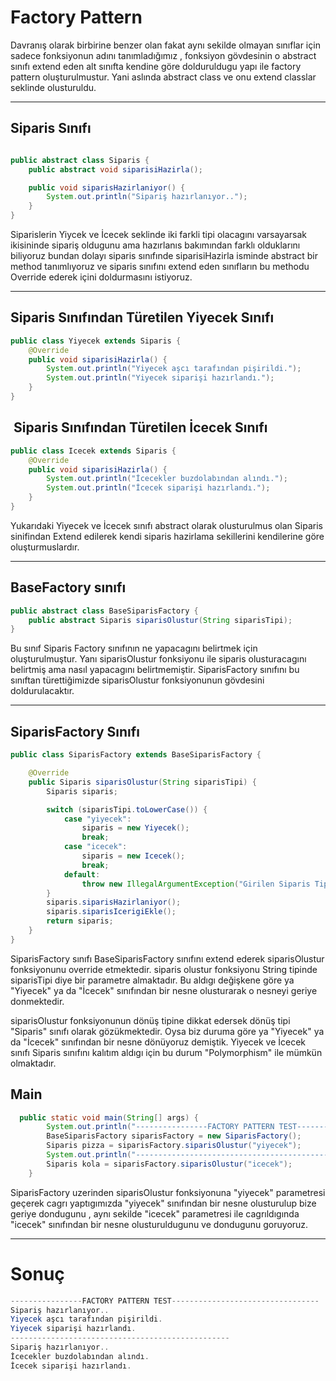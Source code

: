 # Factory Pattern

Davranış olarak birbirine benzer olan fakat aynı sekilde olmayan sınıflar için sadece fonksiyonun adını tanımladığımız , fonksiyon gövdesinin o abstract sınıfı extend eden alt sınıfta kendine göre dolduruldugu yapı ile factory pattern oluşturulmustur. Yani aslında abstract class ve onu extend classlar seklinde olusturuldu.
<hr>

## Siparis Sınıfı
```java

public abstract class Siparis {
    public abstract void siparisiHazirla();

    public void siparisHazirlaniyor() {
        System.out.println("Sipariş hazırlanıyor..");
    }
}

```

Siparislerin Yiycek ve İcecek seklinde iki farkli tipi olacagını varsayarsak ikisininde sipariş oldugunu ama hazırlanıs bakımından farklı olduklarını biliyoruz bundan dolayı siparis sınıfınde siparisiHazirla isminde abstract bir method tanımlıyoruz ve siparis sınıfını extend eden sınıfların bu methodu Override ederek içini doldurmasını istiyoruz.

<hr>

## Siparis Sınıfından Türetilen Yiyecek Sınıfı

```java
public class Yiyecek extends Siparis {
    @Override
    public void siparisiHazirla() {
        System.out.println("Yiyecek aşcı tarafından pişirildi.");
        System.out.println("Yiyecek siparişi hazırlandı.");
    }
}

```

##  Siparis Sınıfından Türetilen İcecek Sınıfı
```java
public class Icecek extends Siparis {
    @Override
    public void siparisiHazirla() {
        System.out.println("İcecekler buzdolabından alındı.");
        System.out.println("İcecek siparişi hazırlandı.");
    }
}

```
Yukarıdaki Yiyecek ve İcecek sınıfı abstract olarak olusturulmus olan Siparis sinifindan Extend edilerek kendi siparis hazirlama sekillerini kendilerine göre oluşturmuslardır. 
<hr>



## BaseFactory sınıfı
```java
public abstract class BaseSiparisFactory {
    public abstract Siparis siparisOlustur(String siparisTipi);
}

```
Bu sınıf Siparis Factory sınıfının ne yapacagını belirtmek için oluşturulmuştur. Yanı siparisOlustur fonksiyonu ile siparis  olusturacagını belirtmiş ama nasıl yapacagını belirtmemiştir. SiparisFactory sınıfını bu sınıftan türettiğimizde siparisOlustur fonksiyonunun gövdesini doldurulacaktır.


<hr>

## SiparisFactory Sınıfı
```java
public class SiparisFactory extends BaseSiparisFactory {

    @Override
    public Siparis siparisOlustur(String siparisTipi) {
        Siparis siparis;

        switch (siparisTipi.toLowerCase()) {
            case "yiyecek":
                siparis = new Yiyecek();
                break;
            case "icecek":
                siparis = new Icecek();
                break;
            default:
                throw new IllegalArgumentException("Girilen Siparis Tipine uygun yoktur!");
        }
        siparis.siparisHazirlaniyor();
        siparis.siparisIcerigiEkle();
        return siparis;
    }
}

```

SiparisFactory sınıfı BaseSiparisFactory sınıfını extend ederek siparisOlustur fonksiyonunu override etmektedir.
siparis olustur fonksiyonu String tipinde siparisTipi diye bir parametre almaktadır. Bu aldıgı değişkene göre ya "Yiyecek" ya da "İcecek" sınıfından bir nesne olusturarak o nesneyi geriye donmektedir. 

siparisOlustur fonksiyonunun dönüş tipine dikkat edersek dönüş tipi "Siparis" sınıfı olarak gözükmektedir. Oysa biz duruma göre ya  "Yiyecek" ya da "İcecek" sınıfından bir nesne  dönüyoruz demiştik. Yiyecek ve İcecek sınıfı Siparis sınıfını kalıtım aldıgı için bu durum "Polymorphism" ile mümkün olmaktadır. 





## Main
```java
  public static void main(String[] args) {
        System.out.println("----------------FACTORY PATTERN TEST---------------------------------");
        BaseSiparisFactory siparisFactory = new SiparisFactory();
        Siparis pizza = siparisFactory.siparisOlustur("yiyecek");
        System.out.println("-------------------------------------------------");
        Siparis kola = siparisFactory.siparisOlustur("icecek");
    }

```
SiparisFactory uzerinden siparisOlustur fonksiyonuna "yiyecek" parametresi geçerek cagrı yaptıgımızda "yiyecek" sınıfından bir nesne olusturulup bize geriye dondugunu , aynı sekilde "icecek" parametresi ile cagrıldıgında "icecek" sınıfından bir nesne olusturuldugunu ve dondugunu goruyoruz.

<hr>

# Sonuç 
```java
----------------FACTORY PATTERN TEST---------------------------------
Sipariş hazırlanıyor..
Yiyecek aşcı tarafından pişirildi.
Yiyecek siparişi hazırlandı.
-------------------------------------------------
Sipariş hazırlanıyor..
İcecekler buzdolabından alındı.
İcecek siparişi hazırlandı.

```
